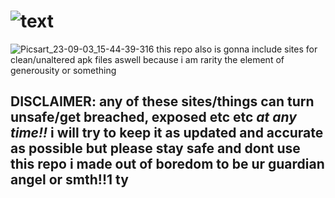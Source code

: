 # ![text](https://github.com/frainbowz/android-pirateship/assets/103389369/c3e28f24-2316-49f2-8e5a-b47df4e4b620)
![Picsart_23-09-03_15-44-39-316](https://github.com/frainbowz/android-pirateship/assets/103389369/2824b6e2-19d9-4006-94c5-6ffa41db5b1e)
this repo also is gonna include sites for clean/unaltered apk files aswell because i am rarity the element of generousity or something
## DISCLAIMER: any of these sites/things can turn unsafe/get breached, exposed etc etc *at any time!!* i will try to keep it as updated and accurate as possible but please stay safe and dont use this repo i made out of boredom to be ur guardian angel or smth!!1 ty
